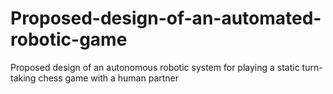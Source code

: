 # Proposed-design-of-an-automated-robotic-game
Proposed design of an autonomous robotic system for playing a static turn-taking chess game with a human partner
